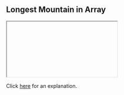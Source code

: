 ##  Longest Mountain in Array 

<iframe></iframe>

Click [here](Explanation.md) for an explanation.

